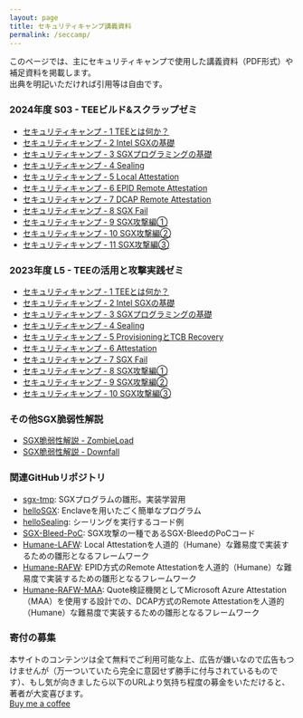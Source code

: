 ```yaml
---
layout: page
title: セキュリティキャンプ講義資料
permalink: /seccamp/
---
```


このページでは、主にセキュリティキャンプで使用した講義資料（PDF形式）や補足資料を掲載します。  
出典を明記いただければ引用等は自由です。

### 2024年度 S03 - TEEビルド&スクラップゼミ
* [セキュリティキャンプ - 1 TEEとは何か？](/media/2024-1-what-is-tee.pdf)
* [セキュリティキャンプ - 2 Intel SGXの基礎](/media/2024-2-intel-sgx-basics.pdf)
* [セキュリティキャンプ - 3 SGXプログラミングの基礎](/media/2024-3-hello-sgx.pdf)
* [セキュリティキャンプ - 4 Sealing](/media/2024-4-sealing.pdf)
* [セキュリティキャンプ - 5 Local Attestation](/media/2024-5-local-attestation.pdf)
* [セキュリティキャンプ - 6 EPID Remote Attestation](/media/2024-6-epid-ra.pdf)
* [セキュリティキャンプ - 7 DCAP Remote Attestation](/media/2024-7-dcap-ra.pdf)
* [セキュリティキャンプ - 8 SGX Fail](/media/2024-8-sgx-fail.pdf)
* [セキュリティキャンプ - 9 SGX攻撃編①](/media/2024-9-sgx-attacks-1.pdf)
* [セキュリティキャンプ - 10 SGX攻撃編②](/media/2024-10-sgx-attacks-2.pdf)
* [セキュリティキャンプ - 11 SGX攻撃編③](/media/2024-11-sgx-attacks-3.pdf)

### 2023年度 L5 - TEEの活用と攻撃実践ゼミ
* [セキュリティキャンプ - 1 TEEとは何か？](/media/2023-1-what-is-tee.pdf)
* [セキュリティキャンプ - 2 Intel SGXの基礎](/media/2023-2-intel-sgx-basics.pdf)
* [セキュリティキャンプ - 3 SGXプログラミングの基礎](/media/2023-3-hello-sgx.pdf)
* [セキュリティキャンプ - 4 Sealing](/media/2023-4-sealing.pdf)
* [セキュリティキャンプ - 5 ProvisioningとTCB Recovery](/media/2023-5-epid-provisioning.pdf)
* [セキュリティキャンプ - 6 Attestation](/media/2023-6-attestation.pdf)
* [セキュリティキャンプ - 7 SGX Fail](/media/2023-7-sgx-fail.pdf)
* [セキュリティキャンプ - 8 SGX攻撃編①](/media/2023-8-sgx-attacks-1.pdf)
* [セキュリティキャンプ - 9 SGX攻撃編②](/media/2023-9-sgx-attacks-2.pdf)
* [セキュリティキャンプ - 10 SGX攻撃編③](/media/2023-10-sgx-attacks-3.pdf)

### その他SGX脆弱性解説
* [SGX脆弱性解説 - ZombieLoad](/media/zombieload-explained.pdf)
* [SGX脆弱性解説 - Downfall](/media/downfall-explained.pdf)

### 関連GitHubリポジトリ
* [sgx-tmp](https://github.com/hello31337/seccamp2023-l5): SGXプログラムの雛形。実装学習用
* [helloSGX](https://github.com/cBioLab/helloSGX): Enclaveを用いたごく簡単なプログラム
* [helloSealing](https://github.com/cBioLab/helloSealing): シーリングを実行するコード例
* [SGX-Bleed-PoC](https://github.com/hello31337/sgx-bleed-poc): SGX攻撃の一種であるSGX-BleedのPoCコード
* [Humane-LAFW](https://github.com/acompany-develop/Humane-LAFW): Local Attestationを人道的（Humane）な難易度で実装するための雛形となるフレームワーク
* [Humane-RAFW](https://github.com/acompany-develop/Humane-RAFW): EPID方式のRemote Attestationを人道的（Humane）な難易度で実装するための雛形となるフレームワーク
* [Humane-RAFW-MAA](https://github.com/acompany-develop/Humane-RAFW-MAA): Quote検証機関としてMicrosoft Azure Attestation（MAA）を使用する設計での、DCAP方式のRemote Attestationを人道的（Humane）な難易度で実装するための雛形となるフレームワーク

### 寄付の募集
本サイトのコンテンツは全て無料でご利用可能な上、広告が嫌いなので広告もつけませんが（万一ついていたら完全に意図せず勝手に付与されているものです）、もし気が向きましたら以下のURLより気持ち程度の募金をいただけると、著者が大変喜びます。  
[Buy me a coffee](https://buymeacoffee.com/dd.cliffford)

